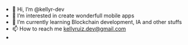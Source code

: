 - 👋 Hi, I’m @kellyr-dev
- 👀 I’m interested in create wonderfull mobile apps
- 🌱 I’m currently learning Blockchain development, IA and other stuffs
- 📫 How to reach me kellyruiz.dev@gmail.com
- 

<!---
KellyRuizTest/KellyRuizTest is a ✨ special ✨ repository because its `README.md` (this file) appears on your GitHub profile.
You can click the Preview link to take a look at your changes.
--->
